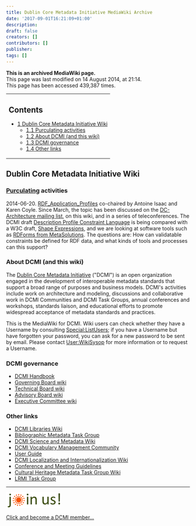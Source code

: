 ```yaml
---
title: Dublin Core Metadata Initiative MediaWiki Archive
date: '2017-09-01T16:21:09+01:00'
description: 
draft: false
creators: []
contributors: []
publisher: 
tags: []
---
```


 **This is an archived MediaWiki page.**  
This page was last modified on 14 August 2014, at 21:14.  
This page has been accessed 439,387 times.

<table id="toc" class="toc">
  <tr>
    <td>
      <div id="toctitle">
        <h2>Contents</h2>
      </div>
      <ul>
        <li class="toclevel-1 tocsection-1">
          <a href="#Dublin_Core_Metadata_Initiative_Wiki"><span class="tocnumber">1</span> <span class="toctext">Dublin Core Metadata Initiative Wiki</span></a>
          <ul>
            <li class="toclevel-2 tocsection-2"><a href="#Purculating_activities"><span class="tocnumber">1.1</span> <span class="toctext">Purculating activities</span></a></li>
            <li class="toclevel-2 tocsection-3"><a href="#About_DCMI_.28and_this_wiki.29"><span class="tocnumber">1.2</span> <span class="toctext">About DCMI (and this wiki)</span></a></li>
            <li class="toclevel-2 tocsection-4"><a href="#DCMI_governance"><span class="tocnumber">1.3</span> <span class="toctext">DCMI governance</span></a></li>
            <li class="toclevel-2 tocsection-5"><a href="#Other_links"><span class="tocnumber">1.4</span> <span class="toctext">Other links</span></a></li>
          </ul>
        </li>
      </ul>
    </td>
  </tr>
</table>

## Dublin Core Metadata Initiative Wiki 

### [Purculating](http://www.urbandictionary.com/define.php?term=purculating) activities 

2014-06-20. [RDF\_Application\_Profiles](/mediawiki_wiki/RDF_Application_Profiles.md) co-chaired by Antoine Isaac and Karen Coyle. Since March, the topic has been discussed on the [DC-Architecture mailing list](http://www.jiscmail.ac.uk/lists/dc-architecture.html), on this wiki, and in a series of teleconferences. The DCMI draft [Description Profile Constraint Language](http://dublincore.org/documents/dc-dsp) is being compared with a W3C draft, [Shape Expressions](http://www.w3.org/2013/ShEx/Primer), and we are looking at software tools such as [RDForms from MetaSolutions](https://bitbucket.org/metasolutions/rdforms). The questions are: How can validatable constraints be defined for RDF data, and what kinds of tools and processes can this support?

### About DCMI (and this wiki) 

The [Dublin Core Metadata Initiative](http://dublincore.org) ("DCMI") is an open organization engaged in the development of interoperable metadata standards that support a broad range of purposes and business models. DCMI's activities include work on architecture and modeling, discussions and collaborative work in DCMI Communities and DCMI Task Groups, annual conferences and workshops, standards liaison, and educational efforts to promote widespread acceptance of metadata standards and practices.

This is the MediaWiki for DCMI. Wiki users can check whether they have a Username by consulting [Special:ListUsers](/mediawiki_wiki/Special:ListUsers.md); if you have a Username but have forgotten your password, you can ask for a new password to be sent by email. Please contact [User:WikiSysop](/mediawiki_wiki/User:WikiSysop.md) for more information or to request a Username.

### DCMI governance 

- [DCMI Handbook](/mediawiki_wiki/DCMI_Handbook.md)
- [Governing Board wiki](/mediawiki_wiki/DCMI_Governing_Board.md)
- [Technical Board wiki](/mediawiki_wiki/DCMI_Technical_Board.md)
- [Advisory Board wiki](/mediawiki_wiki/DCMI_Advisory_Board.md)
- [Executive Committee wiki](/mediawiki_wiki/Exec_Committee.md)

### Other links 

- [DCMI Libraries Wiki](/mediawiki_wiki/LibrariesWiki.md)
- [Bibliographic Metadata Task Group](/mediawiki_wiki/Bibliographic_Metadata_Task_Group#.md)
- [DCMI Science and Metadata Wiki](/mediawiki_wiki/DCMI_Science_And_Metadata.md)
- [DCMI Vocabulary Management Community](/mediawiki_wiki/DCMI_Vocabulary_Management_Community.md)
- [User Guide](/mediawiki_wiki/User_Guide.md)
- [DCMI Localization and Internationalization Wiki](/mediawiki_wiki/DCMI_Localization_and_Internationalization_Wiki.md)
- [Conference and Meeting Guidelines](/mediawiki_wiki/Conference_Guidelines.md)
- [Cultural Heritage Metadata Task Group Wiki](/mediawiki_wiki/Cultural_Heritage_Metadata_Task_Group.md)
- [LRMI Task Group](/mediawiki_wiki/AB-Comm/ed/LRMI/TG.md)

* * *

[<img alt="DCMI Handbook" src="/mediawiki_wiki/images/Join_us-150.png" width="150" height="43">](/mediawiki_wiki/images/Join_us-150.png)

[Click and become a DCMI member...](http://dublincore.org/support/#individualMember)

